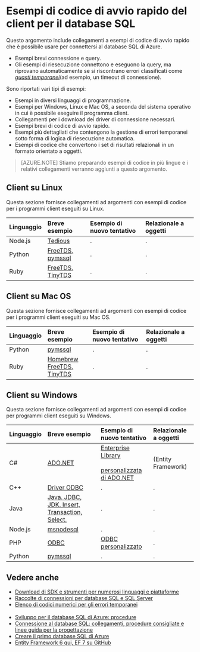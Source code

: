 <properties 
	pageTitle="Esempi di codice di avvio rapido del client per il database SQL | Microsoft Azure" 
	description="Fornisce esempi di codice e i driver per Node.js su Linux, Python su Mac OS, Java e Windows, Enterprise Library e altro ancora per i client di Database SQL di Azure."
	services="sql-database" 
	documentationCenter="" 
	authors="annemill" 
	manager="jhubbard" 
	editor=""/>


<tags 
	ms.service="sql-database" 
	ms.workload="data-management" 
	ms.tgt_pltfrm="na" 
	ms.devlang="na" 
	ms.topic="article" 
	ms.date="01/10/2016" 
	ms.author="annemill"/>


# Esempi di codice di avvio rapido del client per il database SQL


Questo argomento include collegamenti a esempi di codice di avvio rapido che è possibile usare per connettersi al database SQL di Azure.


- Esempi brevi connessione e query.
- Gli esempi di riesecuzione connettono e eseguono la query, ma riprovano automaticamente se si riscontrano errori classificati come [*guasti temporanei*](sql-database-develop-error-messages.md#bkmk_connection_errors)(ad esempio, un timeout di connessione).


Sono riportati vari tipi di esempi:


- Esempi in diversi linguaggi di programmazione.
- Esempi per Windows, Linux e Mac OS, a seconda del sistema operativo in cui è possibile eseguire il programma client.
- Collegamenti per i download dei driver di connessione necessari.
- Esempi brevi di codice di avvio rapido.
- Esempi più dettagliati che contengono la gestione di errori temporanei sotto forma di logica di riesecuzione automatica.
- Esempi di codice che convertono i set di risultati relazionali in un formato orientato a oggetti.


> [AZURE.NOTE] Stiamo preparando esempi di codice in più lingue e i relativi collegamenti verranno aggiunti a questo argomento.


## Client su Linux


Questa sezione fornisce collegamenti ad argomenti con esempi di codice per i programmi client eseguiti su Linux.


| Linguaggio | Breve esempio | Esempio di nuovo tentativo | Relazionale a oggetti |
| :-- | :-- | :-- | :-- |
| Node.js | [Tedious](sql-database-develop-nodejs-simple-linux.md) | . | . |
| Python | [FreeTDS, pymssql](sql-database-develop-python-simple-ubuntu-linux.md) | . | . |
| Ruby | [FreeTDS, TinyTDS](sql-database-develop-ruby-simple-linux.md) | . | . |


## Client su Mac OS


Questa sezione fornisce collegamenti ad argomenti con esempi di codice per i programmi client eseguiti su Mac OS.


| Linguaggio | Breve esempio | Esempio di nuovo tentativo | Relazionale a oggetti |
| :-- | :-- | :-- | :-- |
| Python | [pymssql](sql-database-develop-python-simple-mac-osx.md) | . | . |
| Ruby | [Homebrew<br/>FreeTDS, TinyTDS](sql-database-develop-ruby-simple-mac-osx.md) | . | . |


## Client su Windows


Questa sezione fornisce collegamenti ad argomenti con esempi di codice per programmi client eseguiti su Windows.


| Linguaggio | Breve esempio | Esempio di nuovo tentativo | Relazionale a oggetti |
| :-- | :-- | :-- | :-- |
| C# | [ADO.NET](sql-database-develop-dotnet-simple.md) | [Enterprise Library](sql-database-develop-csharp-retry-windows.md)<br/><br/>[personalizzata di ADO.NET](sql-database-develop-entlib-csharp-retry-windows.md) | (Entity Framework) |
| C++ | [Driver ODBC](http://msdn.microsoft.com/library/azure/hh974312.aspx) | . | . |
| Java | [Java. JDBC, JDK. Insert, Transaction, Select.](sql-database-develop-java-simple-windows.md) | . | . |
| Node.js | [msnodesql](sql-database-develop-nodejs-simple-windows.md) | . | . |
| PHP | [ODBC](sql-database-develop-php-simple-windows.md) | [ODBC personalizzato](sql-database-develop-php-retry-windows.md) | . |
| Python | [pymssql](sql-database-develop-python-simple-windows.md) | . | . |


## Vedere anche


- [Download di SDK e strumenti per numerosi linguaggi e piattaforme](https://azure.microsoft.com/downloads/#cmd-line-tools)
- [Raccolte di connessioni per database SQL e SQL Server](sql-database-libraries.md)
- [Elenco di codici numerici per gli errori temporanei](sql-database-develop-error-messages.md#bkmk_connection_errors)<br/>&nbsp;
- [Sviluppo per il database SQL di Azure: procedure](http://msdn.microsoft.com/library/azure/ee621787.aspx)
- [Connessione al database SQL: collegamenti, procedure consigliate e linee guida per la progettazione](sql-database-connect-central-recommendations.md)
- [Creare il primo database SQL di Azure](sql-database-get-started.md)
- [Entity Framework 6 qui, EF 7 su GitHub](http://entityframework.codeplex.com/)

<!---HONumber=AcomDC_0420_2016-->